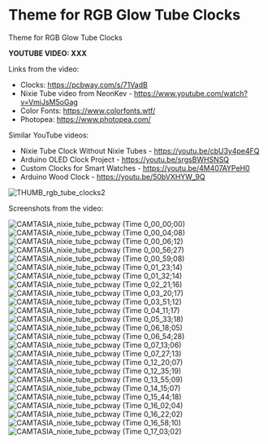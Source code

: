# Theme for RGB Glow Tube Clocks
Theme for RGB Glow Tube Clocks

**YOUTUBE VIDEO:  XXX**


Links from the video:
- Clocks: https://pcbway.com/s/71VadB
- Nixie Tube video from NeonKev - https://www.youtube.com/watch?v=VmiJsM5oGag
- Color Fonts: https://www.colorfonts.wtf/
- Photopea: https://www.photopea.com/

Similar YouTube videos:
- Nixie Tube Clock Without Nixie Tubes - https://youtu.be/cbU3y4pe4FQ
- Arduino OLED Clock Project - https://youtu.be/srgsBWHSNSQ
- Custom Clocks for Smart Watches - https://youtu.be/4M407AYPeH0
- Arduino Wood Clock - https://youtu.be/50bVXHYW_9Q



![THUMB_rgb_tube_clocks2](https://github.com/upiir/rgb_glow_tube_clock/assets/117754156/728312a7-f73b-488b-9b61-717084e8d73d)



Screenshots from the video:

![CAMTASIA_nixie_tube_pcbway (Time 0_00_00;00)](https://github.com/upiir/rgb_glow_tube_clock/assets/117754156/ed0abfa1-7bed-4304-b38c-1f5e384d161d)
![CAMTASIA_nixie_tube_pcbway (Time 0_00_04;08)](https://github.com/upiir/rgb_glow_tube_clock/assets/117754156/44f2dcc9-854d-4f10-ba9a-05e00fe9f517)
![CAMTASIA_nixie_tube_pcbway (Time 0_00_06;12)](https://github.com/upiir/rgb_glow_tube_clock/assets/117754156/2a0fe04d-9622-41f7-819f-34d59a39ca97)
![CAMTASIA_nixie_tube_pcbway (Time 0_00_56;27)](https://github.com/upiir/rgb_glow_tube_clock/assets/117754156/2c086405-44f6-4a16-9b2b-122b7eb9d879)
![CAMTASIA_nixie_tube_pcbway (Time 0_00_59;08)](https://github.com/upiir/rgb_glow_tube_clock/assets/117754156/6d3af677-85d6-46b8-b3d6-8b24955dbcf8)
![CAMTASIA_nixie_tube_pcbway (Time 0_01_23;14)](https://github.com/upiir/rgb_glow_tube_clock/assets/117754156/9b8a8b3d-7f74-4e4c-9e17-11bbc082fbf1)
![CAMTASIA_nixie_tube_pcbway (Time 0_01_32;14)](https://github.com/upiir/rgb_glow_tube_clock/assets/117754156/86bd3f69-2264-4a59-9068-cbdf6152dffe)
![CAMTASIA_nixie_tube_pcbway (Time 0_02_21;16)](https://github.com/upiir/rgb_glow_tube_clock/assets/117754156/2a0cdde1-aee6-4c89-a1bf-663ceaee081c)
![CAMTASIA_nixie_tube_pcbway (Time 0_03_20;17)](https://github.com/upiir/rgb_glow_tube_clock/assets/117754156/c23e5785-af97-4c4a-a931-76991d90a5e3)
![CAMTASIA_nixie_tube_pcbway (Time 0_03_51;12)](https://github.com/upiir/rgb_glow_tube_clock/assets/117754156/bf514d04-5db2-4f5d-a688-330c401a313a)
![CAMTASIA_nixie_tube_pcbway (Time 0_04_11;17)](https://github.com/upiir/rgb_glow_tube_clock/assets/117754156/2959e8de-460c-4a4c-9176-92a9ba310e20)
![CAMTASIA_nixie_tube_pcbway (Time 0_05_33;18)](https://github.com/upiir/rgb_glow_tube_clock/assets/117754156/6dbf6e92-fde2-4b08-bc0b-aa90388f62b1)
![CAMTASIA_nixie_tube_pcbway (Time 0_06_18;05)](https://github.com/upiir/rgb_glow_tube_clock/assets/117754156/8911f4db-682e-4365-8f5c-e88eb39399ee)
![CAMTASIA_nixie_tube_pcbway (Time 0_06_54;28)](https://github.com/upiir/rgb_glow_tube_clock/assets/117754156/ed801ef9-ccb3-437c-b7a7-98f2dd04392c)
![CAMTASIA_nixie_tube_pcbway (Time 0_07_13;06)](https://github.com/upiir/rgb_glow_tube_clock/assets/117754156/5742be96-dfee-45d1-8325-d8175b695d37)
![CAMTASIA_nixie_tube_pcbway (Time 0_07_27;13)](https://github.com/upiir/rgb_glow_tube_clock/assets/117754156/3c91c544-0ea7-44f8-bc3f-76e646a3d5e0)
![CAMTASIA_nixie_tube_pcbway (Time 0_12_20;07)](https://github.com/upiir/rgb_glow_tube_clock/assets/117754156/60c36362-fa8b-4fbc-9004-6e667956cbfd)
![CAMTASIA_nixie_tube_pcbway (Time 0_12_35;19)](https://github.com/upiir/rgb_glow_tube_clock/assets/117754156/2e40083c-b5c8-4098-b03b-5e0e0d16a146)
![CAMTASIA_nixie_tube_pcbway (Time 0_13_55;09)](https://github.com/upiir/rgb_glow_tube_clock/assets/117754156/e6bba3f4-f637-4f0d-bfc3-05ddd0da5e58)
![CAMTASIA_nixie_tube_pcbway (Time 0_14_15;07)](https://github.com/upiir/rgb_glow_tube_clock/assets/117754156/bd4fa00d-9e90-45d1-9112-e74666b28ecf)
![CAMTASIA_nixie_tube_pcbway (Time 0_15_44;18)](https://github.com/upiir/rgb_glow_tube_clock/assets/117754156/96a67dd1-04b6-4633-b2ec-87619aa63911)
![CAMTASIA_nixie_tube_pcbway (Time 0_16_02;04)](https://github.com/upiir/rgb_glow_tube_clock/assets/117754156/34e2994a-1df5-4940-b17a-24f225f44c70)
![CAMTASIA_nixie_tube_pcbway (Time 0_16_22;02)](https://github.com/upiir/rgb_glow_tube_clock/assets/117754156/80139e50-2add-43b2-8156-3e9919671d58)
![CAMTASIA_nixie_tube_pcbway (Time 0_16_58;10)](https://github.com/upiir/rgb_glow_tube_clock/assets/117754156/1bdc1549-5d61-499c-be92-fd6b7f198bbf)
![CAMTASIA_nixie_tube_pcbway (Time 0_17_03;02)](https://github.com/upiir/rgb_glow_tube_clock/assets/117754156/184ac308-fde6-4e6a-ab6b-65d02d751129)
